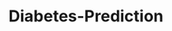 # Diabetes-Prediction






















































































































